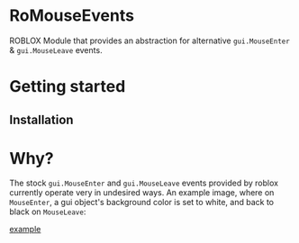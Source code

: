 # RoMouseEvents
ROBLOX Module that provides an abstraction for alternative `gui.MouseEnter` &amp; `gui.MouseLeave` events. 

# Getting started

## Installation


# Why?

The stock `gui.MouseEnter` and `gui.MouseLeave` events provided by roblox currently operate very in undesired ways.
An example image, where on `MouseEnter`, a gui object's background color is set to white, and back to black on `MouseLeave`:

[example](./Resources/mouseleave-weird.png)
